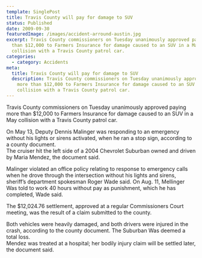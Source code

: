 ```yaml
---
template: SinglePost
title: Travis County will pay for damage to SUV
status: Published
date: 2009-09-30
featuredImage: /images/accident-arround-austin.jpg
excerpt: Travis County commissioners on Tuesday unanimously approved paying more
  than $12,000 to Farmers Insurance for damage caused to an SUV in a May
  collision with a Travis County patrol car.
categories:
  - category: Accidents
meta:
  title: Travis County will pay for damage to SUV
  description: Travis County commissioners on Tuesday unanimously approved paying
    more than $12,000 to Farmers Insurance for damage caused to an SUV in a May
    collision with a Travis County patrol car.
---
```

<!--StartFragment-->

Travis County commissioners on Tuesday unanimously approved paying more than $12,000 to Farmers Insurance for damage caused to an SUV in a May collision with a Travis County patrol car.

On May 13, Deputy Dennis Malinger was responding to an emergency without his lights or sirens activated, when he ran a stop sign, according to a county document.\
The cruiser hit the left side of a 2004 Chevrolet Suburban owned and driven by Maria Mendez, the document said.

Malinger violated an office policy relating to response to emergency calls when he drove through the intersection without his lights and sirens, sheriff’s department spokesman Roger Wade said. On Aug. 11, Mellinger Was told to work 40 hours without pay as punishment, which he has completed, Wade said.

The $12,024.76 settlement, approved at a regular Commissioners Court meeting, was the result of a claim submitted to the county.

Both vehicles were heavily damaged, and both drivers were injured in the crash, according to the county document. The Suburban Was deemed a total loss.\
Mendez was treated at a hospital; her bodily injury claim will be settled later, the document said.

<!--EndFragment-->